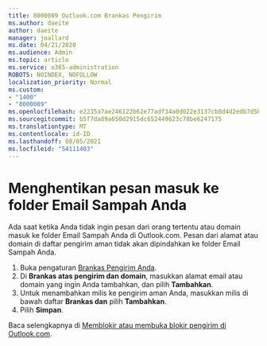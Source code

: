 ```yaml
---
title: 8000089 Outlook.com Brankas Pengirim
ms.author: daeite
author: daeite
manager: joallard
ms.date: 04/21/2020
ms.audience: Admin
ms.topic: article
ms.service: o365-administration
ROBOTS: NOINDEX, NOFOLLOW
localization_priority: Normal
ms.custom:
- "1400"
- "8000089"
ms.openlocfilehash: e2235a7ae246122b62e77adf34a0d022e3137cb8d4d2edb7d5b5db4d78bc42e9
ms.sourcegitcommit: b5f7da89a650d2915dc652449623c78be6247175
ms.translationtype: MT
ms.contentlocale: id-ID
ms.lasthandoff: 08/05/2021
ms.locfileid: "54111403"
---
```

# <a name="stop-messages-from-going-into-your-junk-email-folder"></a>Menghentikan pesan masuk ke folder Email Sampah Anda

Ada saat ketika Anda tidak ingin pesan dari orang tertentu atau domain masuk ke folder Email Sampah Anda di Outlook.com. Pesan dari alamat atau domain di daftar pengirim aman tidak akan dipindahkan ke folder Email Sampah Anda.

1. Buka pengaturan [Brankas Pengirim Anda](https://go.microsoft.com/fwlink/?linkid=2035804).
2. Di **Brankas atas pengirim dan domain**, masukkan alamat email atau domain yang ingin Anda tambahkan, dan pilih **Tambahkan**.
3. Untuk menambahkan milis ke pengirim aman Anda, masukkan milis di bawah daftar **Brankas dan** pilih **Tambahkan**.
4. Pilih **Simpan**.

Baca selengkapnya di [Memblokir atau membuka blokir pengirim di Outlook.com](https://support.office.com/article/afba1c94-77bb-4f50-8b85-057cf52f4d5e?wt.mc_id=Office_Outlook_com_Alchemy).